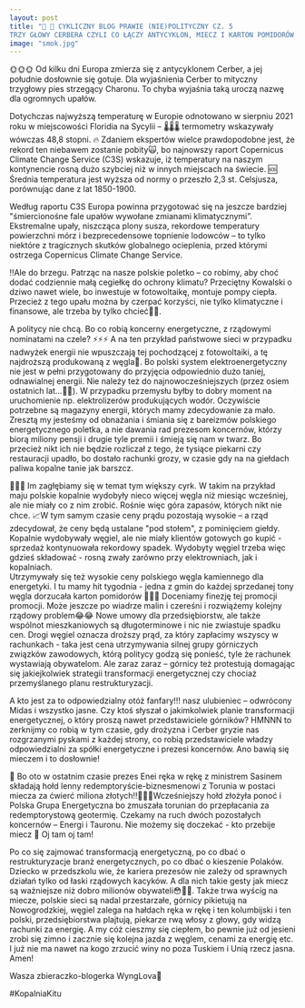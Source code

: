 ```yaml
---
layout: post
title: "📝 📝 CYKLICZNY BLOG PRAWIE (NIE)POLITYCZNY CZ. 5
TRZY GŁOWY CERBERA CZYLI CO ŁĄCZY ANTYCYKLON, MIECZ I KARTON POMIDORÓW."
image: "smok.jpg"
---
```


🌞🌞🌞 Od kilku dni Europa zmierza się z antycyklonem Cerber, a jej południe dosłownie się gotuje. Dla wyjaśnienia Cerber to mityczny trzygłowy pies strzegący Charonu. To chyba wyjaśnia taką uroczą nazwę dla ogromnych upałów.
 
Dotychczas najwyższą temperaturę w Europie odnotowano w sierpniu 2021 roku w miejscowości Floridia na Sycylii – 🌡️🌡️🌡️ termometry wskazywały wówczas 48,8 stopni. 🔥 Zdaniem ekspertów wielce prawdopodobne jest, że rekord ten niebawem zostanie pobity🙀, bo najnowszy raport Copernicus Climate Change Service (C3S) wskazuje, iż temperatury na naszym kontynencie rosną dużo szybciej niż w innych miejscach na świecie. 🆘 Średnia temperatura jest wyższa od normy o przeszło 2,3 st. Celsjusza, porównując dane z lat 1850-1900. 

Według raportu C3S Europa powinna przygotować się na jeszcze bardziej "śmiercionośne fale upałów wywołane zmianami klimatycznymi”. Ekstremalne upały, niszcząca plony susza, rekordowe temperatury powierzchni mórz i bezprecedensowe topnienie lodowców – to tylko niektóre z tragicznych skutków globalnego ocieplenia, przed którymi ostrzega Copernicus Climate Change Service. 

‼️Ale do brzegu. Patrząc na nasze polskie poletko – co robimy, aby choć dodać codziennie małą cegiełkę do ochrony klimatu? Przeciętny Kowalski o dziwo nawet wiele, bo inwestuje w fotowoltaikę, montuje pompy ciepła. Przecież z tego upału można by czerpać korzyści, nie tylko klimatyczne i finansowe, ale trzeba by tylko chcieć🔌💶. 

A politycy nie chcą. Bo co robią koncerny energetyczne, z rządowymi nominatami na czele? ⚡️⚡️⚡️ A na ten przykład państwowe sieci w przypadku nadwyżek energii nie wpuszczają tej pochodzącej z fotowoltaiki, a tę najdroższą produkowaną  z węgla🌚.
Bo polski system elektroenergetyczny nie jest w pełni przygotowany do przyjęcia odpowiednio dużo taniej, odnawialnej energii. Nie należy też do najnowocześniejszych (przez osiem ostatnich lat…🤖😉). W przypadku przemysłu byłby to dobry moment na uruchomienie np. elektrolizerów produkujących wodór. Oczywiście potrzebne są magazyny energii, których mamy zdecydowanie za mało. Zresztą my jesteśmy od obnażania i śmiania się z bareizmów polskiego energetycznego poletka, a nie dawania rad prezesom koncernów, którzy biorą miliony pensji i drugie tyle premii i śmieją się nam w twarz. Bo przecież nikt ich nie będzie rozliczał z tego, że tysiące piekarni czy restauracji upadło, bo dostało rachunki grozy, w czasie gdy  na na giełdach paliwa kopalne tanie jak barszcz.

🎪🎪🎪 Im zagłębiamy się w temat tym większy cyrk. W takim na przykład maju polskie kopalnie wydobyły nieco więcej węgla niż miesiąc wcześniej, ale nie miały co z nim zrobić. Rośnie więc góra zapasów, których nikt nie chce. 📈W tym samym czasie ceny prądu pozostają wysokie – a rząd zdecydował, że ceny będą ustalane "pod stołem", z pominięciem giełdy. Kopalnie wydobywały węgiel, ale nie miały klientów gotowych go kupić - sprzedaż kontynuowała rekordowy spadek. Wydobyty węgiel trzeba więc gdzieś składować - rosną zwały zarówno przy elektrowniach, jak i kopalniach.  
Utrzymywały się też wysokie ceny polskiego węgla kamiennego dla energetyki. I tu mamy hit tygodnia - jedna z gmin do każdej sprzedanej tony węgla dorzucała karton pomidorów 🍅🍅🍅 Doceniamy finezję tej promocji promocji. Może jeszcze po wiadrze malin i czereśni i rozwiążemy kolejny rządowy problem😂😂
Nowe umowy dla przedsiębiorstw, ale także wspólnot mieszkaniowych są długoterminowe i nic nie zwiastuje spadku cen. Drogi węgiel oznacza droższy prąd, za który zapłacimy wszyscy w rachunkach - taka jest cena utrzymywania silnej grupy górniczych związków zawodowych, którą politycy godzą się ponieść, tyle że rachunek wystawiają obywatelom. Ale zaraz zaraz – górnicy też protestują domagając się jakiejkolwiek strategii transformacji energetycznej czy chociaż przemyślanego planu restrukturyzacji.
 
A kto jest za to odpowiedzialny otóż fanfary!!! nasz ulubieniec – odwrócony Midas i wszystko jasne. Czy ktoś słyszał o jakimkolwiek planie transformacji energetycznej, o który proszą nawet przedstawiciele górników? HMNNN to zerknijmy co robią w tym czasie, gdy drożyzna i Cerber gryzie nas rozgrzanymi pyskami z każdej strony, co robią przedstawiciele władzy odpowiedzialni za spółki energetyczne i prezesi koncernów. Ano bawią się mieczem i to dosłownie!

🙏 Bo oto w ostatnim czasie prezes Enei ręka w rękę z ministrem Sasinem składają hołd lenny redemptoryście-biznesmenowi z Torunia w postaci miecza za ćwierć miliona złotych‼️🤑🤑🤑Wcześniejszy hołd złożyła ponoć i Polska Grupa Energetyczna bo zmuszała torunian do przepłacania za redemptorystową geotermię. Czekamy na ruch dwóch pozostałych koncernów – Energi i Tauronu. Nie możemy się doczekać - kto przebije miecz 🙈 Oj tam oj tam! 

Po co się zajmować transformacją energetyczną, po co dbać o restrukturyzacje branż energetycznych, po co dbać o kieszenie Polaków. Dziecko w przedszkolu wie, że kariera prezesów nie zależy od sprawnych działań tylko od łaski rządowych kacyków. A dla nich takie gesty jak miecz są ważniejsze niż dobro milionów obywateli😳😵‍💫. 
Także trwa wyścig na miecze, polskie sieci są nadal przestarzałe, górnicy pikietują na Nowogrodzkiej, węgiel zalega na hałdach ręka w rękę i ten kolumbijski i ten polski, przedsiębiorstwa plajtują, piekarze rwą włosy z głowy, gdy widzą rachunki za energię. A my cóż cieszmy się ciepłem, bo pewnie już od jesieni zrobi się zimno i zacznie się kolejna jazda z węglem, cenami za energię etc. I już nie ma nawet na kogo zrzucić winy no poza Tuskiem i Unią rzecz jasna. Amen!

Wasza zbieraczko-blogerka WyngLova💋

#KopalniaKitu
